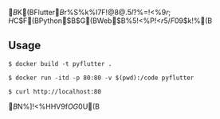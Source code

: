 $B%3%s%F%J5/F0;~$K(BFlutter$B%W%m%8%'%/%H$r%S%k%I$7$F!$@8@.$5$l$?%=!<%9$r;H$C$F(BPython$B$G(BWeb$B%5!<%P!<$r5/F0$9$k!%(B

## Usage
```
$ docker build -t pyflutter .

$ docker run -itd -p 80:80 -v $(pwd):/code pyflutter

$ curl http://localhost:80
```
$B%[%9%HB&$N%]!<%HHV9f$OG$0U(B

